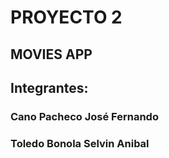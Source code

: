 # PROYECTO 2

## MOVIES APP

## Integrantes:
### Cano Pacheco José Fernando
### Toledo Bonola Selvin Anibal
